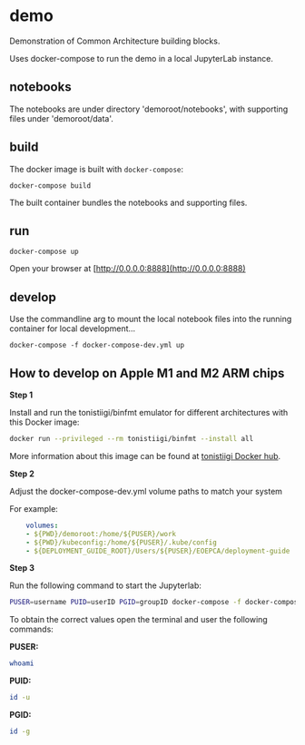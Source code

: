 # demo

Demonstration of Common Architecture building blocks.

Uses docker-compose to run the demo in a local JupyterLab instance.

## notebooks

The notebooks are under directory 'demoroot/notebooks', with supporting files under 'demoroot/data'.

## build

The docker image is built with `docker-compose`:

```console
docker-compose build
```

The built container bundles the notebooks and supporting files.

## run

```console
docker-compose up
```

Open your browser at [http://0.0.0.0:8888](http://0.0.0.0:8888)

## develop

Use the commandline arg to mount the local notebook files into the running container for local development...

```console
docker-compose -f docker-compose-dev.yml up
```

## How to develop on Apple M1 and M2 ARM chips

**Step 1**

Install and run the tonistiigi/binfmt emulator for different architectures with this Docker image:

```sh
docker run --privileged --rm tonistiigi/binfmt --install all
```

More information about this image can be found at [tonistiigi Docker hub](https://hub.docker.com/r/tonistiigi/binfmt).

**Step 2**

Adjust the docker-compose-dev.yml volume paths to match your system

For example:

```yml
    volumes:
    - ${PWD}/demoroot:/home/${PUSER}/work
    - ${PWD}/kubeconfig:/home/${PUSER}/.kube/config
    - ${DEPLOYMENT_GUIDE_ROOT}/Users/${PUSER}/EOEPCA/deployment-guide
```

**Step 3**

Run the following command to start the Jupyterlab:

```sh
PUSER=username PUID=userID PGID=groupID docker-compose -f docker-compose-dev.yml up
```

To obtain the correct values open the terminal and user the following commands:

**PUSER:**

```sh
whoami
```

**PUID:**

```sh
id -u
```

**PGID:**

```sh
id -g
```
